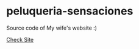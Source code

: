 # peluqueria-sensaciones
Source code of My wife's website :) 

[Check Site](https://pelusensaciones.com)
